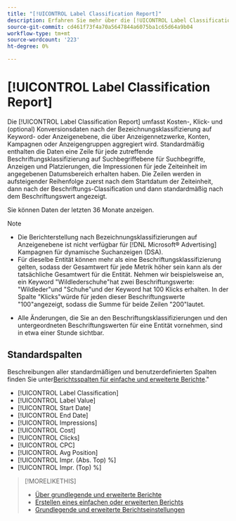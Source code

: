 ```yaml
---
title: "[!UICONTROL Label Classification Report]"
description: Erfahren Sie mehr über die [!UICONTROL Label Classification Report].
source-git-commit: cd461f73f4a70a5647844a6075ba1c65d64a9b04
workflow-type: tm+mt
source-wordcount: '223'
ht-degree: 0%

---
```


# [!UICONTROL Label Classification Report]

Die [!UICONTROL Label Classification Report] umfasst Kosten-, Klick- und (optional) Konversionsdaten nach der Bezeichnungsklassifizierung auf Keyword- oder Anzeigenebene, die über Anzeigennetzwerke, Konten, Kampagnen oder Anzeigengruppen aggregiert wird. Standardmäßig enthalten die Daten eine Zeile für jede zutreffende Beschriftungsklassifizierung auf Suchbegriffebene für Suchbegriffe, Anzeigen und Platzierungen, die Impressionen für jede Zeiteinheit im angegebenen Datumsbereich erhalten haben. Die Zeilen werden in aufsteigender Reihenfolge zuerst nach dem Startdatum der Zeiteinheit, dann nach der Beschriftungs-Classification und dann standardmäßig nach dem Beschriftungswert angezeigt.

Sie können Daten der letzten 36 Monate anzeigen.

>[!NOTE]
>
>* Die Berichterstellung nach Bezeichnungsklassifizierungen auf Anzeigenebene ist nicht verfügbar für [!DNL Microsoft® Advertising] Kampagnen für dynamische Suchanzeigen (DSA).
>* Für dieselbe Entität können mehr als eine Beschriftungsklassifizierung gelten, sodass der Gesamtwert für jede Metrik höher sein kann als der tatsächliche Gesamtwert für die Entität. Nehmen wir beispielsweise an, ein Keyword &quot;Wildlederschuhe&quot;hat zwei Beschriftungswerte: &quot;Wildleder&quot;und &quot;Schuhe&quot;und der Keyword hat 100 Klicks erhalten. In der Spalte &quot;Klicks&quot;würde für jeden dieser Beschriftungswerte &quot;100&quot;angezeigt, sodass die Summe für beide Zeilen &quot;200&quot;lautet.

* Alle Änderungen, die Sie an den Beschriftungsklassifizierungen und den untergeordneten Beschriftungswerten für eine Entität vornehmen, sind in etwa einer Stunde sichtbar.

## Standardspalten

Beschreibungen aller standardmäßigen und benutzerdefinierten Spalten finden Sie unter[Berichtsspalten für einfache und erweiterte Berichte](basic-advanced-report-columns.md).&quot;

* [!UICONTROL Label Classification]
* [!UICONTROL Label Value]
* [!UICONTROL Start Date]
* [!UICONTROL End Date]
* [!UICONTROL Impressions]
* [!UICONTROL Cost]
* [!UICONTROL Clicks]
* [!UICONTROL CPC]
* [!UICONTROL Avg Position]
* [!UICONTROL Impr. (Abs. Top) %]
* [!UICONTROL Impr. (Top) %]

>[!MORELIKETHIS]
>
>* [Über grundlegende und erweiterte Berichte](basic-advanced-report-about.md)
>* [Erstellen eines einfachen oder erweiterten Berichts](basic-advanced-report-generate.md)
>* [Grundlegende und erweiterte Berichtseinstellungen](basic-advanced-report-settings.md)

